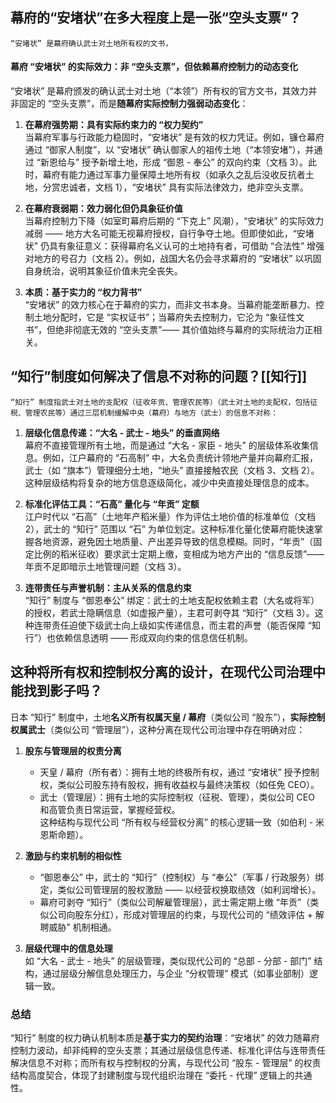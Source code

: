 ## 幕府的“安堵状”在多大程度上是一张“空头支票”？
	“安堵状” 是幕府确认武士对土地所有权的文书，
#### 幕府 “安堵状” 的实际效力：非 “空头支票”，但依赖幕府控制力的动态变化
“安堵状” 是幕府颁发的确认武士对土地（“本领”）所有权的官方文书，其效力并非固定的 “空头支票”，而是**随幕府实际控制力强弱动态变化**：

  

1. **在幕府强势期：具有实际约束力的 “权力契约”**  
    当幕府军事与行政能力稳固时，“安堵状” 是有效的权力凭证。例如，镰仓幕府通过 “御家人制度”，以 “安堵状” 确认御家人的祖传土地（“本领安堵”），并通过 “新恩给与” 授予新增土地，形成 “御恩 - 奉公” 的双向约束（文档 3）。此时，幕府有能力通过军事力量保障土地所有权（如承久之乱后没收反抗者土地，分赏忠诚者，文档 1），“安堵状” 具有实际法律效力，绝非空头支票。
    
2. **在幕府衰弱期：效力弱化但仍具象征价值**  
    当幕府控制力下降（如室町幕府后期的 “下克上” 风潮），“安堵状” 的实际效力减弱 —— 地方大名可能无视幕府授权，自行争夺土地。但即使如此，“安堵状” 仍具有象征意义：获得幕府名义认可的土地持有者，可借助 “合法性” 增强对地方的号召力（文档 2）。例如，战国大名仍会寻求幕府的 “安堵状” 以巩固自身统治，说明其象征价值未完全丧失。
    
3. **本质：基于实力的 “权力背书”**  
    “安堵状” 的效力核心在于幕府的实力，而非文书本身。当幕府能垄断暴力、控制土地分配时，它是 “实权证书”；当幕府失去控制力，它沦为 “象征性文书”，但绝非彻底无效的 “空头支票”—— 其价值始终与幕府的实际统治力正相关。
## “知行”制度如何解决了信息不对称的问题？[[知行]]
	“知行” 制度指武士对土地的支配权（征收年贡、管理农民等）（武士对土地的支配权，包括征税、管理农民等）通过三层机制缓解中央（幕府）与地方（武士）的信息不对称：
1. **层级化信息传递：“大名 - 武士 - 地头” 的垂直网络**  
    幕府不直接管理所有土地，而是通过 “大名 - 家臣 - 地头” 的层级体系收集信息。例如，江户幕府的 “石高制” 中，大名负责统计领地产量并向幕府汇报，武士（如 “旗本”）管理细分土地，“地头” 直接接触农民（文档 3、文档 2）。这种层级结构将复杂的地方信息逐级简化，减少中央直接处理信息的成本。
    
2. **标准化评估工具：“石高” 量化与 “年贡” 定额**  
    江户时代以 “石高”（土地年产稻米量）作为评估土地价值的标准单位（文档 2），武士的 “知行” 范围以 “石” 为单位划定。这种标准化量化使幕府能快速掌握各地资源，避免因土地质量、产出差异导致的信息模糊。同时，“年贡”（固定比例的稻米征收）要求武士定期上缴，变相成为地方产出的 “信息反馈”—— 年贡不足即暗示土地管理问题（文档 3）。
    
3. **连带责任与声誉机制：主从关系的信息约束**  
    “知行” 制度与 “御恩奉公” 绑定：武士的土地支配权依赖主君（大名或将军）的授权，若武士隐瞒信息（如虚报产量），主君可剥夺其 “知行”（文档 3）。这种连带责任迫使下级武士向上级如实传递信息，而主君的声誉（能否保障 “知行”）也依赖信息透明 —— 形成双向约束的信息信任机制。

## 这种将所有权和控制权分离的设计，在现代公司治理中能找到影子吗？

日本 “知行” 制度中，土地**名义所有权属天皇 / 幕府**（类似公司 “股东”），**实际控制权属武士**（类似公司 “管理层”），这种分离在现代公司治理中存在明确对应：

  

1. **股东与管理层的权责分离**
    
    - 天皇 / 幕府（所有者）：拥有土地的终极所有权，通过 “安堵状” 授予控制权，类似公司股东持有股权，拥有收益权与最终决策权（如任免 CEO）。
    - 武士（管理层）：拥有土地的实际控制权（征税、管理），类似公司 CEO 和高管负责日常运营，掌握经营权。  
        这种结构与现代公司 “所有权与经营权分离” 的核心逻辑一致（如伯利 - 米恩斯命题）。
2. **激励与约束机制的相似性**
    
    - “御恩奉公” 中，武士的 “知行”（控制权）与 “奉公”（军事 / 行政服务）绑定，类似公司管理层的股权激励 —— 以经营权换取绩效（如利润增长）。
    - 幕府可剥夺 “知行”（类似公司解雇管理层），武士需定期上缴 “年贡”（类似公司向股东分红），形成对管理层的约束，与现代公司的 “绩效评估 + 解聘威胁” 机制相通。
3. **层级代理中的信息处理**  
    如 “大名 - 武士 - 地头” 的层级管理，类似现代公司的 “总部 - 分部 - 部门” 结构，通过层级分解信息处理压力，与企业 “分权管理” 模式（如事业部制）逻辑一致。
    

### 总结

“知行” 制度的权力确认机制本质是**基于实力的契约治理**：“安堵状” 的效力随幕府控制力波动，却非纯粹的空头支票；其通过层级信息传递、标准化评估与连带责任解决信息不对称；而所有权与控制权的分离，与现代公司 “股东 - 管理层” 的权责结构高度契合，体现了封建制度与现代组织治理在 “委托 - 代理” 逻辑上的共通性。
